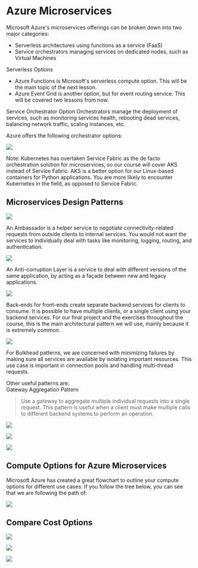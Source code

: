 # Azure Microservices
Microsoft Azure's microservices offerings can be broken down into two major categories:

* Serverless architectures using functions as a service (FaaS)
* Service orchestrators managing services on dedicated nodes, such as Virtual Machines

Serverless Options
* Azure Functions is Microsoft's serverless compute option. This will be the main topic of the next lesson.
* Azure Event Grid is another option, but for event routing service. This will be covered two lessons from now.

Service Orchestrator Option
Orchestrators manage the deployment of services, such as monitoring services health, rebooting dead services, balancing network traffic, scaling instances, etc.

Azure offers the following orchestrator options:

![](../images/2.PNG)

Note: Kubernetes has overtaken Service Fabric as the de facto orchestration solution for microservices, so our course will cover AKS instead of Service Fabric. AKS is a better option for our Linux-based containers for Python applications. You are more likely to encounter Kubernetes in the field, as opposed to Service Fabric.

## Microservices Design Patterns

![](../images/3.PNG)

An Ambassador is a helper service to negotiate connectivity-related requests from outside clients to internal services. You would not want the services to individually deal with tasks like monitoring, logging, routing, and authentication.

![](../images/4.PNG)

An Anti-corruption Layer is a service to deal with different versions of the same application, by acting as a façade between new and legacy applications.

![](../images/5.PNG)

Back-ends for front-ends create separate backend services for clients to consume. It is possible to have multiple clients, or a single client using your backend services. For our final project and the exercises throughout the course, this is the main architectural pattern we will use, mainly because it is extremely common.

![](../images/6.PNG)

For Bulkhead patterns, we are concerned with minimizing failures by making sure all services are available by isolating important resources. This use case is important in connection pools and handling multi-thread requests.

Other useful patterns are:
<br>
Gateway Aggregation Pattern

> Use a gateway to aggregate multiple individual requests into a single request. This pattern is useful when a client must make multiple calls to different backend systems to perform an operation.

![](../images/7.PNG)

![](../images/8.PNG)

![](../images/9.PNG)

## Compute Options for Azure Microservices
Microsoft Azure has created a great flowchart to outline your compute options for different use cases. If you follow the tree below, you can see that we are following the path of:

![](../images/10.PNG)

## Compare Cost Options

![](../images/11.PNG)

![](../images/12.PNG)

![](../images/13.PNG)


